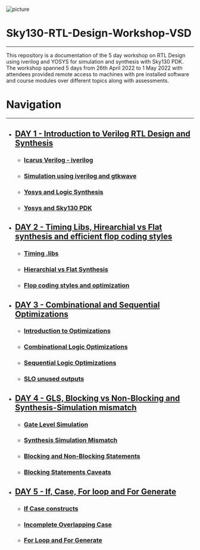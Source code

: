 ![picture](https://user-images.githubusercontent.com/6804392/116619874-e78a8180-a8f5-11eb-93e3-c9c852726db8.png)

# Sky130-RTL-Design-Workshop-VSD
------------------------------------------------
This repository is a documentation of the 5 day workshop on RTL Design using iverilog and YOSYS for simulation and synthesis with Sky130 PDK. 
The workshop spanned 5 days from 26th April 2022 to 1 May 2022 with attendees provided remote access to machines with pre installed software and course modules over different topics along with assessments.

# Navigation
-------
* ## [ DAY 1 - Introduction to Verilog RTL Design and Synthesis]()
  * ### [Icarus Verilog - iverilog]()
  * ### [Simulation using iverilog and gtkwave]()
  * ### [Yosys and Logic Synthesis]()
  * ### [Yosys and Sky130 PDK]()


* ## [ DAY 2 - Timing Libs, Hirearchial vs Flat synthesis and efficient flop coding styles]()
  * ### [Timing .libs]()
  * ### [Hierarchial vs Flat Synthesis]()
  * ### [Flop coding styles and optimization]()


* ## [ DAY 3 - Combinational and Sequential Optimizations]()
  * ### [Introduction to Optimizations]()
  * ### [Combinational Logic Optimizations]()
  * ### [Sequential Logic Optimizations]()
  * ### [SLO unused outputs]()


* ## [ DAY 4 - GLS, Blocking vs Non-Blocking and Synthesis-Simulation mismatch]()
  * ### [Gate Level Simulation]()
  * ### [Synthesis Simulation Mismatch]()
  * ### [Blocking and Non-Blocking Statements]()
  * ### [Blocking Statements Caveats]()


* ## [ DAY 5 - If, Case, For loop and For Generate]()
  * ### [If Case constructs]()
  * ### [Incomplete Overlapping Case]()
  * ### [For Loop and For Generate]()

